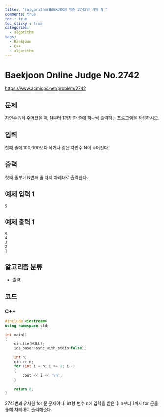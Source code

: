 ```yaml
---
title:  "[algorithm]BAEKJOON 백준 2742번 기찍 N "
comments: true
toc : true
toc_sticky : true
categories:
  - algorithm
tags:
  - Baekjoon
  - C++
  - algorithm
---
```


# Baekjoon Online Judge No.2742

<https://www.acmicpc.net/problem/2742>

## 문제

자연수 N이 주어졌을 때, N부터 1까지 한 줄에 하나씩 출력하는 프로그램을 작성하시오.

## 입력

첫째 줄에 100,000보다 작거나 같은 자연수 N이 주어진다.

## 출력

첫째 줄부터 N번째 줄 까지 차례대로 출력한다.

## 예제 입력 1 

```
5
```

## 예제 출력 1 

```
5
4
3
2
1
```

## 알고리즘 분류

- [출력](https://www.acmicpc.net/problem/tag/출력)

## 코드

### C++

```c++
#include <iostream>
using namespace std;

int main()
{
	cin.tie(NULL);
	ios_base::sync_with_stdio(false);

	int n;
	cin >> n;
	for (int i = n; i >= 1; i--)
	{
		cout << i << '\n';
	}

	return 0;
}
```

 2741번과 유사한 for 문 문제이다. int형 변수 n에 입력을 받은 후 n부터 1까지 for 문을 통해 차례대로 출력해준다.